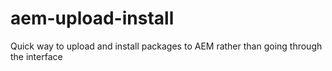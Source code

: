 # aem-upload-install
Quick way to upload and install packages to AEM rather than going through the interface
